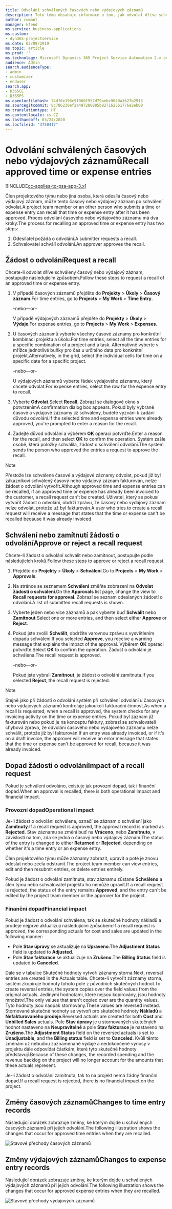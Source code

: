 ```yaml
---
title: Odvolání schválených časových nebo výdajových záznamů
description: Toto téma obsahuje informace o tom, jak odvolat dříve schválený čas nebo výdajovou transakci.
author: rumant
manager: kfend
ms.service: business-applications
ms.custom:
- dyn365-projectservice
ms.date: 03/08/2019
ms.topic: article
ms.prod: ''
ms.technology: Microsoft Dynamics 365 Project Service Automation 2.x and 3.x
audience: Admin
search.audienceType:
- admin
- customizer
- enduser
search.app:
- D365CE
- D365PS
ms.openlocfilehash: 74df6e196c9f060f957d79aebc9640a162fb2913
ms.sourcegitcommit: 8c786230ef2a497280885b827162561776e2eb00
ms.translationtype: HT
ms.contentlocale: cs-CZ
ms.lasthandoff: 03/24/2020
ms.locfileid: "3750417"
---
```

# <a name="recall-approved-time-or-expense-entries"></a><span data-ttu-id="28d7b-103">Odvolání schválených časových nebo výdajových záznamů</span><span class="sxs-lookup"><span data-stu-id="28d7b-103">Recall approved time or expense entries</span></span>

[!INCLUDE[cc-applies-to-psa-app-3.x](../includes/cc-applies-to-psa-app-3x.md)]

<span data-ttu-id="28d7b-104">Člen projektového týmu nebo jiná osoba, která odesílá časový nebo výdajový záznam, může tento časový nebo výdajový záznam po schválení odvolat.</span><span class="sxs-lookup"><span data-stu-id="28d7b-104">A project team member or an other person who submits a time or expense entry can recall that time or expense entry after it has been approved.</span></span> <span data-ttu-id="28d7b-105">Proces odvolání časového nebo výdajového záznamu má dva kroky:</span><span class="sxs-lookup"><span data-stu-id="28d7b-105">The process for recalling an approved time or expense entry has two steps:</span></span>

1. <span data-ttu-id="28d7b-106">Odesílatel požádá o odvolání.</span><span class="sxs-lookup"><span data-stu-id="28d7b-106">A submitter requests a recall.</span></span>
2. <span data-ttu-id="28d7b-107">Schvalovatel schválí odvolání.</span><span class="sxs-lookup"><span data-stu-id="28d7b-107">An approver approves the recall.</span></span>

## <a name="request-a-recall"></a><span data-ttu-id="28d7b-108">Žádost o odvolání</span><span class="sxs-lookup"><span data-stu-id="28d7b-108">Request a recall</span></span>

<span data-ttu-id="28d7b-109">Chcete-li odvolat dříve schválený časový nebo výdajový záznam, postupujte následujícím způsobem.</span><span class="sxs-lookup"><span data-stu-id="28d7b-109">Follow these steps to request a recall of an approved time or expense entry.</span></span>

1. <span data-ttu-id="28d7b-110">V případě časových záznamů přejděte do **Projekty** \> **Úkoly** \> **Časový záznam**.</span><span class="sxs-lookup"><span data-stu-id="28d7b-110">For time entries, go to **Projects** \> **My Work** \> **Time Entry**.</span></span>

    <span data-ttu-id="28d7b-111">–nebo–</span><span class="sxs-lookup"><span data-stu-id="28d7b-111">–or–</span></span>

    <span data-ttu-id="28d7b-112">V případě výdajových záznamů přejděte do **Projekty** \> **Úkoly** \> **Výdaje**.</span><span class="sxs-lookup"><span data-stu-id="28d7b-112">For expense entries, go to **Projects** \> **My Work** \> **Expenses**.</span></span>

2. <span data-ttu-id="28d7b-113">U časových záznamů vyberte všechny časové záznamy pro konkrétní kombinaci projektu a úkolu.</span><span class="sxs-lookup"><span data-stu-id="28d7b-113">For time entries, select all the time entries for a specific combination of a project and a task.</span></span> <span data-ttu-id="28d7b-114">Alternativně vyberte v mřížce jednotlivé buňky pro čas u určitého data pro konkrétní projekt.</span><span class="sxs-lookup"><span data-stu-id="28d7b-114">Alternatively, in the grid, select the individual cells for time on a specific date for a specific project.</span></span>

    <span data-ttu-id="28d7b-115">–nebo–</span><span class="sxs-lookup"><span data-stu-id="28d7b-115">–or–</span></span>

    <span data-ttu-id="28d7b-116">U výdajových záznamů vyberte řádek výdajového záznamu, který chcete odvolat.</span><span class="sxs-lookup"><span data-stu-id="28d7b-116">For expense entries, select the row for the expense entry to recall.</span></span>

3. <span data-ttu-id="28d7b-117">Vyberte **Odvolat**.</span><span class="sxs-lookup"><span data-stu-id="28d7b-117">Select **Recall**.</span></span> <span data-ttu-id="28d7b-118">Zobrazí se dialogové okno s potvrzením</span><span class="sxs-lookup"><span data-stu-id="28d7b-118">A confirmation dialog box appears.</span></span> <span data-ttu-id="28d7b-119">Pokud byly vybrané časové a výdajové záznamy již schváleny, budete vyzváni k zadání důvodu odvolání.</span><span class="sxs-lookup"><span data-stu-id="28d7b-119">If the selected time and expense entries were already approved, you're prompted to enter a reason for the recall.</span></span>
4. <span data-ttu-id="28d7b-120">Zadejte důvod odvolání a výběrem **OK** operaci potvrďte.</span><span class="sxs-lookup"><span data-stu-id="28d7b-120">Enter a reason for the recall, and then select **OK** to confirm the operation.</span></span> <span data-ttu-id="28d7b-121">Systém zašle osobě, která položky schválila, žádost o schválení odvolání.</span><span class="sxs-lookup"><span data-stu-id="28d7b-121">The system sends the person who approved the entries a request to approve the recall.</span></span>

> [!NOTE]
> <span data-ttu-id="28d7b-122">Přestože lze schválené časové a výdajové záznamy odvolat, pokud již byl zákazníkovi schválený časový nebo výdajový záznam fakturován, nelze žádost o odvolání vytvořit.</span><span class="sxs-lookup"><span data-stu-id="28d7b-122">Although approved time and expense entries can be recalled, if an approved time or expense has already been invoiced to the customer, a recall request can't be created.</span></span> <span data-ttu-id="28d7b-123">Uživatel, který se pokusí vytvořit žádost o odvolání, obdrží zprávu, že časový nebo výdajový záznam nelze odvolat, protože už byl fakturován.</span><span class="sxs-lookup"><span data-stu-id="28d7b-123">A user who tries to create a recall request will receive a message that states that the time or expense can't be recalled because it was already invoiced.</span></span>

## <a name="approve-or-reject-a-recall-request"></a><span data-ttu-id="28d7b-124">Schválení nebo zamítnutí žádosti o odvolání</span><span class="sxs-lookup"><span data-stu-id="28d7b-124">Approve or reject a recall request</span></span>

<span data-ttu-id="28d7b-125">Chcete-li žádost o odvolání schválit nebo zamítnout, postupujte podle následujících kroků.</span><span class="sxs-lookup"><span data-stu-id="28d7b-125">Follow these steps to approve or reject a recall request.</span></span>

1. <span data-ttu-id="28d7b-126">Přejděte do **Projekty** \> **Úkoly** \> **Schválení**.</span><span class="sxs-lookup"><span data-stu-id="28d7b-126">Go to **Projects** \> **My Work** \> **Approvals**.</span></span>
2. <span data-ttu-id="28d7b-127">Na stránce se seznamem **Schválení** změňte zobrazení na **Odvolat žádosti o schválení**.</span><span class="sxs-lookup"><span data-stu-id="28d7b-127">On the **Approvals** list page, change the view to **Recall requests for approval**.</span></span> <span data-ttu-id="28d7b-128">Zobrazí se seznam odeslaných žádostí o odvolání.</span><span class="sxs-lookup"><span data-stu-id="28d7b-128">A list of submitted recall requests is shown.</span></span>
3. <span data-ttu-id="28d7b-129">Vyberte jeden nebo více záznamů a pak vyberte buď **Schválit** nebo **Zamítnout**.</span><span class="sxs-lookup"><span data-stu-id="28d7b-129">Select one or more entries, and then select either **Approve** or **Reject**.</span></span>
4. <span data-ttu-id="28d7b-130">Pokud jste zvolili **Schválit**, obdržíte varovnou zprávu s vysvětlením dopadu schválení.</span><span class="sxs-lookup"><span data-stu-id="28d7b-130">If you selected **Approve**, you receive a warning message that explains the impact of the approval.</span></span> <span data-ttu-id="28d7b-131">Výběrem **OK** operaci potvrďte.</span><span class="sxs-lookup"><span data-stu-id="28d7b-131">Select **OK** to confirm the operation.</span></span> <span data-ttu-id="28d7b-132">Žádost o odvolání je schválena.</span><span class="sxs-lookup"><span data-stu-id="28d7b-132">The recall request is approved.</span></span>

    <span data-ttu-id="28d7b-133">–nebo–</span><span class="sxs-lookup"><span data-stu-id="28d7b-133">–or–</span></span>

    <span data-ttu-id="28d7b-134">Pokud jste vybrali **Zamítnout**, je žádost o odvolání zamítnuta.</span><span class="sxs-lookup"><span data-stu-id="28d7b-134">If you selected **Reject**, the recall request is rejected.</span></span>

> [!NOTE]
> <span data-ttu-id="28d7b-135">Stejně jako při žádosti o odvolání systém při schválení odvolání u časových nebo výdajových záznamů kontroluje jakoukoli fakturační činnost.</span><span class="sxs-lookup"><span data-stu-id="28d7b-135">As when a recall is requested, when a recall is approved, the system checks for any invoicing activity on the time or expense entries.</span></span> <span data-ttu-id="28d7b-136">Pokud byl záznam již fakturován nebo pokud je na konceptu faktury, zobrazí se schvalovateli chybová zpráva, že odvolání časového nebo výdajového záznamu nelze schválit, protože již byl fakturován.</span><span class="sxs-lookup"><span data-stu-id="28d7b-136">If an entry was already invoiced, or if it's on a draft invoice, the approver will receive an error message that states that the time or expense can't be approved for recall, because it was already invoiced.</span></span>

## <a name="impact-of-a-recall-request"></a><span data-ttu-id="28d7b-137">Dopad žádosti o odvolání</span><span class="sxs-lookup"><span data-stu-id="28d7b-137">Impact of a recall request</span></span>

<span data-ttu-id="28d7b-138">Pokud je schválení odvoláno, existuje jak provozní dopad, tak i finanční dopad.</span><span class="sxs-lookup"><span data-stu-id="28d7b-138">When an approval is recalled, there is both operational impact and financial impact.</span></span>

### <a name="operational-impact"></a><span data-ttu-id="28d7b-139">Provozní dopad</span><span class="sxs-lookup"><span data-stu-id="28d7b-139">Operational impact</span></span>

<span data-ttu-id="28d7b-140">Je-li žádost o odvolání schválena, označí se záznam o schválení jako **Zamítnutý**.</span><span class="sxs-lookup"><span data-stu-id="28d7b-140">If a recall request is approved, the approval record is marked as **Rejected**.</span></span> <span data-ttu-id="28d7b-141">Stav záznamu se změní buď na **Vráceno**, nebo **Zamítnuto**, v závislosti na tom, zda se jedná o časový nebo výdajový záznam.</span><span class="sxs-lookup"><span data-stu-id="28d7b-141">The status of the entry is changed to either **Returned** or **Rejected**, depending on whether it's a time entry or an expense entry.</span></span>

<span data-ttu-id="28d7b-142">Člen projektového týmu může záznamy zobrazit, upravit a poté je znovu odeslat nebo zcela odstranit.</span><span class="sxs-lookup"><span data-stu-id="28d7b-142">The project team member can view entries, edit and then resubmit entries, or delete entries entirely.</span></span>

<span data-ttu-id="28d7b-143">Pokud je žádost o odvolání zamítnuta, stav záznamu zůstane **Schváleno** a člen týmu nebo schvalovatel projektu ho nemůže upravit.</span><span class="sxs-lookup"><span data-stu-id="28d7b-143">If a recall request is rejected, the status of the entry remains **Approved**, and the entry can't be edited by the project team member or the approver for the project.</span></span>

### <a name="financial-impact"></a><span data-ttu-id="28d7b-144">Finanční dopad</span><span class="sxs-lookup"><span data-stu-id="28d7b-144">Financial impact</span></span>

<span data-ttu-id="28d7b-145">Pokud je žádost o odvolání schválena, tak se skutečné hodnoty nákladů a prodeje nejprve aktualizují následujícím způsobem:</span><span class="sxs-lookup"><span data-stu-id="28d7b-145">If a recall request is approved, the corresponding actuals for cost and sales are updated in the following manner:</span></span>

- <span data-ttu-id="28d7b-146">Pole **Stav úpravy** se aktualizuje na **Upraveno**.</span><span class="sxs-lookup"><span data-stu-id="28d7b-146">The **Adjustment Status** field is updated to **Adjusted**.</span></span>
- <span data-ttu-id="28d7b-147">Pole **Stav fakturace** se aktualizuje na **Zrušeno**.</span><span class="sxs-lookup"><span data-stu-id="28d7b-147">The **Billing Status** field is updated to **Canceled**.</span></span>

<span data-ttu-id="28d7b-148">Dále se v tabulce Skutečné hodnoty vytvoří záznamy storna.</span><span class="sxs-lookup"><span data-stu-id="28d7b-148">Next, reversal entries are created in the Actuals table.</span></span> <span data-ttu-id="28d7b-149">Chcete-li vytvořit záznamy storna, systém zkopíruje hodnoty tohoto pole z původních skutečných hodnot.</span><span class="sxs-lookup"><span data-stu-id="28d7b-149">To create reversal entries, the system copies over the field values from the original actuals.</span></span> <span data-ttu-id="28d7b-150">Jedinými hodnotami, které nejsou kopírovány, jsou hodnoty množství.</span><span class="sxs-lookup"><span data-stu-id="28d7b-150">The only values that aren't copied over are the quantity values.</span></span> <span data-ttu-id="28d7b-151">Tyto hodnoty jsou naopak stornovány.</span><span class="sxs-lookup"><span data-stu-id="28d7b-151">These values are reversed instead.</span></span> <span data-ttu-id="28d7b-152">Stornované skutečné hodnoty se vytvoří pro skutečné hodnoty **Nákladů** a **Nefakturovaného prodeje**.</span><span class="sxs-lookup"><span data-stu-id="28d7b-152">Reversed actuals are created for both **Cost** and **Unbilled Sales** actuals.</span></span> <span data-ttu-id="28d7b-153">Pole **Stav úpravy** je u stornovaných skutečných hodnot nastaveno na **Neupravitelné** a pole **Stav fakturace** je nastaveno na **Zrušeno**.</span><span class="sxs-lookup"><span data-stu-id="28d7b-153">The **Adjustment Status** field on the reversed actuals is set to **Unadjustable**, and the **Billing status** field is set to **Canceled**.</span></span> <span data-ttu-id="28d7b-154">Kvůli těmto změnám už nebudou zaznamenané výdaje a nedokončené výnosy v projektu dále odpovídat částkám, které tyto skutečné hodnoty představují.</span><span class="sxs-lookup"><span data-stu-id="28d7b-154">Because of these changes, the recorded spending and the revenue backlog on the project will no longer account for the amounts that these actuals represent.</span></span>

<span data-ttu-id="28d7b-155">Je-li žádost o odvolání zamítnuta, tak to na projekt nemá žádný finanční dopad.</span><span class="sxs-lookup"><span data-stu-id="28d7b-155">If a recall request is rejected, there is no financial impact on the project.</span></span>

## <a name="changes-to-time-entry-records"></a><span data-ttu-id="28d7b-156">Změny časových záznamů</span><span class="sxs-lookup"><span data-stu-id="28d7b-156">Changes to time entry records</span></span>

<span data-ttu-id="28d7b-157">Následující obrázek zobrazuje změny, ke kterým dojde u schválených časových záznamů při jejich odvolání.</span><span class="sxs-lookup"><span data-stu-id="28d7b-157">The following illustration shows the changes that occur for approved time entries when they are recalled.</span></span>

![Stavové přechody časových záznamů](media/TimeEntryStateTransitions.png)

## <a name="changes-to-expense-entry-records"></a><span data-ttu-id="28d7b-159">Změny výdajových záznamů</span><span class="sxs-lookup"><span data-stu-id="28d7b-159">Changes to expense entry records</span></span>

<span data-ttu-id="28d7b-160">Následující obrázek zobrazuje změny, ke kterým dojde u schválených výdajových záznamů při jejich odvolání.</span><span class="sxs-lookup"><span data-stu-id="28d7b-160">The following illustration shows the changes that occur for approved expense entries when they are recalled.</span></span>

![Stavové přechody výdajových záznamů](media/ExpenseEntryStateTransitions.png)
